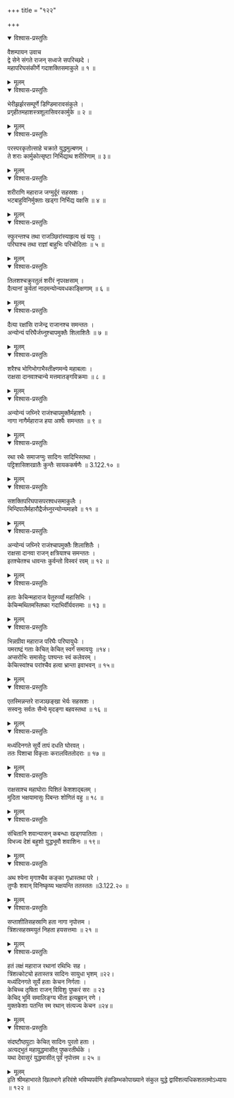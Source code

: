 +++
title = "१२२"

+++

<details open><summary>विश्वास-प्रस्तुतिः</summary>

वैशम्पायन उवाच  
द्वे सेने संगते राजन् सध्वजे सपरिच्छदे ।  
महापरिघसंकीर्णे गदाशक्तिसमाकुले ॥ १ ॥
</details>

<details><summary>मूलम्</summary>

वैशम्पायन उवाच  
द्वे सेने संगते राजन् सध्वजे सपरिच्छदे ।  
महापरिघसंकीर्णे गदाशक्तिसमाकुले ॥ १ ॥
</details>

<details open><summary>विश्वास-प्रस्तुतिः</summary>

भेरीझर्झरसम्पूर्णे डिण्डिमारावसंकुले ।  
प्रगृहीतमहाशस्त्रशूलासिवरकार्मुके ॥ २ ॥
</details>

<details><summary>मूलम्</summary>

भेरीझर्झरसम्पूर्णे डिण्डिमारावसंकुले ।  
प्रगृहीतमहाशस्त्रशूलासिवरकार्मुके ॥ २ ॥
</details>

<details open><summary>विश्वास-प्रस्तुतिः</summary>

परस्परकृतोत्साहे चक्राते युद्धमुल्बणम् ।  
ते शराः कार्मुकोत्सृष्टा निर्भिद्याथ शरीरिणाम् ॥ ३॥
</details>

<details><summary>मूलम्</summary>

परस्परकृतोत्साहे चक्राते युद्धमुल्बणम् ।  
ते शराः कार्मुकोत्सृष्टा निर्भिद्याथ शरीरिणाम् ॥ ३॥
</details>

<details open><summary>विश्वास-प्रस्तुतिः</summary>

शरीराणि महाराज जग्मुर्दूरं सहस्रशः ।  
भटबाहुविनिर्मुक्ताः खड्गा निर्भिद्य वक्षसि ॥ ४ ॥
</details>

<details><summary>मूलम्</summary>

शरीराणि महाराज जग्मुर्दूरं सहस्रशः ।  
भटबाहुविनिर्मुक्ताः खड्गा निर्भिद्य वक्षसि ॥ ४ ॥
</details>

<details open><summary>विश्वास-प्रस्तुतिः</summary>

स्फुरन्तश्च तथा राजञ्छिरांस्याहृत्य खं ययुः ।  
परिघाश्च तथा राज्ञां बाहुभिः परिचोदिताः ॥ ५ ॥
</details>

<details><summary>मूलम्</summary>

स्फुरन्तश्च तथा राजञ्छिरांस्याहृत्य खं ययुः ।  
परिघाश्च तथा राज्ञां बाहुभिः परिचोदिताः ॥ ५ ॥
</details>

<details open><summary>विश्वास-प्रस्तुतिः</summary>

तिलशश्चक्रुरतुलं शरीरं नृपरक्षसाम् ।  
दैत्यानां कुर्वतां नादमन्योन्यवधकाङ्क्षिणाम् ॥ ६ ॥
</details>

<details><summary>मूलम्</summary>

तिलशश्चक्रुरतुलं शरीरं नृपरक्षसाम् ।  
दैत्यानां कुर्वतां नादमन्योन्यवधकाङ्क्षिणाम् ॥ ६ ॥
</details>

<details open><summary>विश्वास-प्रस्तुतिः</summary>

दैत्या रक्षांसि राजेन्द्र राजानश्च समन्ततः ।  
अन्योन्यं परिघैर्जघ्नुश्चापमुक्तैः शिलाशितैः ॥ ७ ॥
</details>

<details><summary>मूलम्</summary>

दैत्या रक्षांसि राजेन्द्र राजानश्च समन्ततः ।  
अन्योन्यं परिघैर्जघ्नुश्चापमुक्तैः शिलाशितैः ॥ ७ ॥
</details>

<details open><summary>विश्वास-प्रस्तुतिः</summary>

शरैश्च भोगिभोगाभैस्तीक्ष्णमन्ये महाबलाः ।  
राक्षसा दानवाश्चान्ये मत्तमातङ्गविक्रमाः ॥ ८ ॥
</details>

<details><summary>मूलम्</summary>

शरैश्च भोगिभोगाभैस्तीक्ष्णमन्ये महाबलाः ।  
राक्षसा दानवाश्चान्ये मत्तमातङ्गविक्रमाः ॥ ८ ॥
</details>

<details open><summary>विश्वास-प्रस्तुतिः</summary>

अन्योन्यं जघ्निरे राजंश्चापमुक्तैर्महाशरैः ।  
नागा नागैर्महाराज हया अश्वैः समन्ततः ॥ ९ ॥
</details>

<details><summary>मूलम्</summary>

अन्योन्यं जघ्निरे राजंश्चापमुक्तैर्महाशरैः ।  
नागा नागैर्महाराज हया अश्वैः समन्ततः ॥ ९ ॥
</details>

<details open><summary>विश्वास-प्रस्तुतिः</summary>

रथा रथैः समाजग्मुः सादिनः सादिभिस्तथा ।  
पट्टिशासिशरव्रातैः कुन्तैः सायककर्षणैः ॥ 3.122.१० ॥
</details>

<details><summary>मूलम्</summary>

रथा रथैः समाजग्मुः सादिनः सादिभिस्तथा ।  
पट्टिशासिशरव्रातैः कुन्तैः सायककर्षणैः ॥ 3.122.१० ॥
</details>

<details open><summary>विश्वास-प्रस्तुतिः</summary>

सशक्तिपरिघपासपरश्वधसमाकुलैः ।  
भिन्दिपालैर्महारौद्रैर्जघ्नुरन्योन्यमाहवे ॥ ११ ॥
</details>

<details><summary>मूलम्</summary>

सशक्तिपरिघपासपरश्वधसमाकुलैः ।  
भिन्दिपालैर्महारौद्रैर्जघ्नुरन्योन्यमाहवे ॥ ११ ॥
</details>

<details open><summary>विश्वास-प्रस्तुतिः</summary>

अन्योन्यं जघ्निरे राजंश्चापमुक्तैः शिलाशितैः ।  
राक्षसा दानवा राजन् क्षत्रियाश्च समन्ततः ।  
इतश्चेतश्च धावन्तः कुर्वन्तो विस्वरं रवम् ॥ १२ ॥
</details>

<details><summary>मूलम्</summary>

अन्योन्यं जघ्निरे राजंश्चापमुक्तैः शिलाशितैः ।  
राक्षसा दानवा राजन् क्षत्रियाश्च समन्ततः ।  
इतश्चेतश्च धावन्तः कुर्वन्तो विस्वरं रवम् ॥ १२ ॥
</details>

<details open><summary>विश्वास-प्रस्तुतिः</summary>

हताः केचिन्महाराज पेतुरुर्व्यां महासिभिः ।  
केचिन्मथितमस्तिष्का गदाभिर्वीर्यवत्तमाः ॥ १३ ॥
</details>

<details><summary>मूलम्</summary>

हताः केचिन्महाराज पेतुरुर्व्यां महासिभिः ।  
केचिन्मथितमस्तिष्का गदाभिर्वीर्यवत्तमाः ॥ १३ ॥
</details>

<details open><summary>विश्वास-प्रस्तुतिः</summary>

भिन्नग्रीवा महाराज परिघैः परिघायुधैः ।  
यमराष्द्रं गताः केचित् केचित् स्वर्गं समाययुः ॥१४।  
अप्सरोभिः समासेदुः पश्यन्तः स्वं कलेवरम् ।  
केचित्स्वांश्च परांश्चैव हत्वा भ्रान्ता इवाभवन् ॥ १५॥
</details>

<details><summary>मूलम्</summary>

भिन्नग्रीवा महाराज परिघैः परिघायुधैः ।  
यमराष्द्रं गताः केचित् केचित् स्वर्गं समाययुः ॥१४।  
अप्सरोभिः समासेदुः पश्यन्तः स्वं कलेवरम् ।  
केचित्स्वांश्च परांश्चैव हत्वा भ्रान्ता इवाभवन् ॥ १५॥
</details>

<details open><summary>विश्वास-प्रस्तुतिः</summary>

एतस्मिन्नन्तरे राजञ्छङ्खा भेर्यः सहस्रशः ।  
सस्वनुः सर्वतः सैन्ये मृदङ्गा बहवस्तथा ॥ १६ ॥
</details>

<details><summary>मूलम्</summary>

एतस्मिन्नन्तरे राजञ्छङ्खा भेर्यः सहस्रशः ।  
सस्वनुः सर्वतः सैन्ये मृदङ्गा बहवस्तथा ॥ १६ ॥
</details>

<details open><summary>विश्वास-प्रस्तुतिः</summary>

मध्यंदिनगते सूर्ये तापं दधति घोरवत् ।  
ततः पिशाचा विकृताः करालविततोदराः ॥ १७ ॥
</details>

<details><summary>मूलम्</summary>

मध्यंदिनगते सूर्ये तापं दधति घोरवत् ।  
ततः पिशाचा विकृताः करालविततोदराः ॥ १७ ॥
</details>

<details open><summary>विश्वास-प्रस्तुतिः</summary>

राक्षसाश्च महाघोराः पिशितं केशशाद्बलम् ।  
मुदिता भक्षयामासुः पिबन्तः शोणितं वहु ॥ १८ ॥
</details>

<details><summary>मूलम्</summary>

राक्षसाश्च महाघोराः पिशितं केशशाद्बलम् ।  
मुदिता भक्षयामासुः पिबन्तः शोणितं वहु ॥ १८ ॥
</details>

<details open><summary>विश्वास-प्रस्तुतिः</summary>

संचितानि शवान्यासन् कबन्धाः खड्गपातिताः ।  
विभज्य देशं बहुशो युद्धभूमौ शवाशिनः ॥ १९॥
</details>

<details><summary>मूलम्</summary>

संचितानि शवान्यासन् कबन्धाः खड्गपातिताः ।  
विभज्य देशं बहुशो युद्धभूमौ शवाशिनः ॥ १९॥
</details>

<details open><summary>विश्वास-प्रस्तुतिः</summary>

अथ श्येना मृगाश्चैव कङ्का गृध्रास्तथा परे ।  
तुण्डैः शवान् विनिष्कृष्य भक्षयन्ति ततस्ततः ॥3.122.२० ॥
</details>

<details><summary>मूलम्</summary>

अथ श्येना मृगाश्चैव कङ्का गृध्रास्तथा परे ।  
तुण्डैः शवान् विनिष्कृष्य भक्षयन्ति ततस्ततः ॥3.122.२० ॥
</details>

<details open><summary>विश्वास-प्रस्तुतिः</summary>

सप्ताशीतिसहस्राणि हता नागा नृपोत्तम ।  
त्रिंशत्सहस्रमयुतं निहता हयसत्तमाः ॥ २१ ॥
</details>

<details><summary>मूलम्</summary>

सप्ताशीतिसहस्राणि हता नागा नृपोत्तम ।  
त्रिंशत्सहस्रमयुतं निहता हयसत्तमाः ॥ २१ ॥
</details>

<details open><summary>विश्वास-प्रस्तुतिः</summary>

हतं लक्षं महाराज रथानां रथिभिः सह ।  
त्रिंशत्कोट्यो हतास्तत्र सादिनः सायुधा भृशम् ॥२२।  
मध्यंदिनगते सूर्ये हताः केचन निर्गताः ।  
केचिच्च तृषिता राजन् विविशुः पुष्करं सरः ॥ २३  
केचिद् भूमिं समालिङ्ग्य भीता इत्यब्रुवन् रणे ।  
मुक्तकेशाः पतन्ति स्म रथान् संत्यज्य केचन ॥२४॥
</details>

<details><summary>मूलम्</summary>

हतं लक्षं महाराज रथानां रथिभिः सह ।  
त्रिंशत्कोट्यो हतास्तत्र सादिनः सायुधा भृशम् ॥२२।  
मध्यंदिनगते सूर्ये हताः केचन निर्गताः ।  
केचिच्च तृषिता राजन् विविशुः पुष्करं सरः ॥ २३  
केचिद् भूमिं समालिङ्ग्य भीता इत्यब्रुवन् रणे ।  
मुक्तकेशाः पतन्ति स्म रथान् संत्यज्य केचन ॥२४॥
</details>

<details open><summary>विश्वास-प्रस्तुतिः</summary>

संदष्टौष्ठपुटाः केचित् सादिनः पुरतो हताः ।  
अत्यद्भुतं महायुद्धमासीत् पुष्करतीर्थके ।  
यथा देवासुरं युद्धमासीत् पूर्वं नृपोत्तम ॥ २५ ॥
</details>

<details><summary>मूलम्</summary>

संदष्टौष्ठपुटाः केचित् सादिनः पुरतो हताः ।  
अत्यद्भुतं महायुद्धमासीत् पुष्करतीर्थके ।  
यथा देवासुरं युद्धमासीत् पूर्वं नृपोत्तम ॥ २५ ॥
</details>
इति श्रीमहाभारते खिलभागे हरिवंशे भविष्यपर्वणि हंसडिम्भकोपाख्याने संकुल युद्धे द्वाविंशत्यधिकशततमोऽध्यायः ॥ १२२ ॥